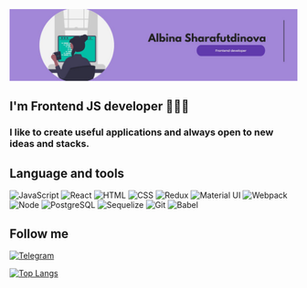 [![Header](https://github.com/Bean05/Bean05/blob/main/assets/photo_2022-10-19_17-00-21.jpg)](https://t.me/bean_shar)

## I'm Frontend JS developer 👩🏻‍💻
### I like to create useful applications and always open to new ideas and stacks.

## Language and tools
![JavaScript](https://img.shields.io/badge/-JavaScript-6039AC?style=for-the-badge&logo=javascript)
![React](https://img.shields.io/badge/-React-512C8C?style=for-the-badge&logo=react)
![HTML](https://img.shields.io/badge/-HTML-6039AC?style=for-the-badge&logo=HTML)
![CSS](https://img.shields.io/badge/-CSS-512C8C?style=for-the-badge&logo=СSS)
![Redux](https://img.shields.io/badge/-Redux-6039AC?style=for-the-badge&logo=Redux)
![Material UI](https://img.shields.io/badge/-MUI-512C8C?style=for-the-badge&logo=MUI)
![Webpack](https://img.shields.io/badge/-Webpack-6039AC?style=for-the-badge&logo=Webpack)
![Node](https://img.shields.io/badge/-Node.JS-512C8C?style=for-the-badge&logo=Node.JS)
![PostgreSQL](https://img.shields.io/badge/-PostgreSQL-6039AC?style=for-the-badge&logo=PostgreSQL)
![Sequelize](https://img.shields.io/badge/-Sequelize-512C8C?style=for-the-badge&logo=Sequelize)
![Git](https://img.shields.io/badge/-Git-512C8C?style=for-the-badge&logo=Git)
![Babel](https://img.shields.io/badge/-Babel-512C8C?style=for-the-badge&logo=Babel)

## Follow me
[![Telegram](https://img.shields.io/badge/-Telegram-512C8C?style=for-the-badge&logo=Telegram)](https://t.me/bean_shar)

[![Top Langs](https://github-readme-stats.vercel.app/api/top-langs/?username=Bean05&layout=compact)](https://github.com/Bean05/github-readme-stats)

















<!--
**Bean05/Bean05** is a ✨ _special_ ✨ repository because its `README.md` (this file) appears on your GitHub profile.

Here are some ideas to get you started:

- 🔭 I’m currently working on ...
- 🌱 I’m currently learning ...
- 👯 I’m looking to collaborate on ...
- 🤔 I’m looking for help with ...
- 💬 Ask me about ...
- 📫 How to reach me: ...
- 😄 Pronouns: ...
- ⚡ Fun fact: ...
-->
